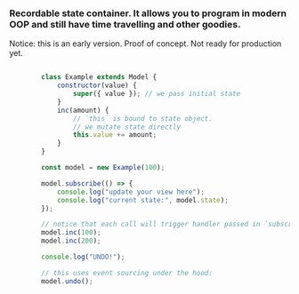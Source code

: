 ### Recordable state container. It allows you to program in modern OOP and still have time travelling and other goodies.

Notice: this is an early version. Proof of concept. Not ready for production yet.

```javascript

        class Example extends Model {
            constructor(value) {
                super({ value }); // we pass initial state
            }
            inc(amount) {
                // `this` is bound to state object.
                // we mutate state directly
                this.value += amount;
            }
        }

        const model = new Example(100);

        model.subscribe(() => {
            console.log("update your view here");
            console.log("current state:", model.state);
        });

        // notice that each call will trigger handler passed in `subscribe`
        model.inc(100);
        model.inc(200);

        console.log("UNDO!");

        // this uses event sourcing under the hood:
        model.undo();
```

